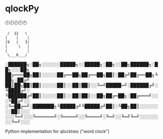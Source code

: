 # qlockPy 
🕕🕖🕗🕘🕙

```
 /  12   \
|    |    |
|9   |   3|
|     \   |
|         |
 \___6___/
 ```
 
 
░██████╗░██╗░░░░░░█████╗░░█████╗░██╗░░██╗██████╗░██╗░░░██╗
██╔═══██╗██║░░░░░██╔══██╗██╔══██╗██║░██╔╝██╔══██╗╚██╗░██╔╝
██║██╗██║██║░░░░░██║░░██║██║░░╚═╝█████═╝░██████╔╝░╚████╔╝░
╚██████╔╝██║░░░░░██║░░██║██║░░██╗██╔═██╗░██╔═══╝░░░╚██╔╝░░
░╚═██╔═╝░███████╗╚█████╔╝╚█████╔╝██║░╚██╗██║░░░░░░░░██║░░░
░░░╚═╝░░░╚══════╝░╚════╝░░╚════╝░╚═╝░░╚═╝╚═╝░░░░░░░░╚═╝░░░

Python implementation for qlocktwo ("word clock")
